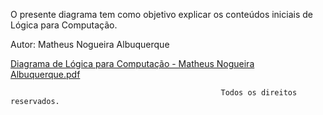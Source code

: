 O presente diagrama tem como objetivo explicar os conteúdos iniciais de Lógica para Computação.



Autor: Matheus Nogueira Albuquerque

[Diagrama de Lógica para Computação - Matheus Nogueira Albuquerque.pdf](https://github.com/Nogz04/Logica-Para-Computacao/files/15155701/Diagrama.de.Logica.para.Computacao.-.Matheus.Nogueira.Albuquerque.pdf)


                                                   Todos os direitos reservados.

